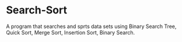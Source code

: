 # Search-Sort
A program that searches and sprts data sets using Binary Search Tree, Quick Sort, Merge Sort, Insertion Sort, Binary Search.

